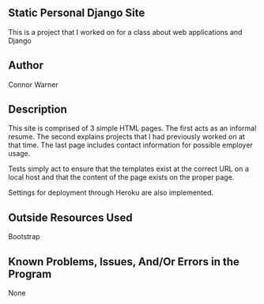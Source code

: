 ## Static Personal Django Site

This is a project that I worked on for a class about web applications and Django

## Author
Connor Warner


## Description

This site is comprised of 3 simple HTML pages. The first acts as an informal resume. The second explains projects that I had previously worked on at that time. The last page includes contact information for possible employer usage.


Tests simply act to ensure that the templates exist at the correct URL on a local host and that the content of the page exists on the proper page.

Settings for deployment through Heroku are also implemented.




## Outside Resources Used
Bootstrap


## Known Problems, Issues, And/Or Errors in the Program

None
